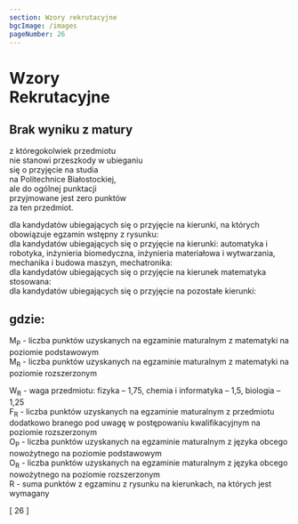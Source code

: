 ```yaml
---
section: Wzory rekrutacyjne
bgcImage: /images
pageNumber: 26
---
```


# Wzory<br>Rekrutacyjne

<div>
<p>
<h2>Brak wyniku z matury</h2>
z któregokolwiek przedmiotu<br>
nie stanowi przeszkody w ubieganiu<br>
się o przyjęcie na studia<br>
na Politechnice Białostockiej,<br>
ale do ogólnej punktacji<br>
przyjmowane jest zero punktów<br>
za ten przedmiot.
</p>
</div>
<div>dla kandydatów ubiegających się o przyjęcie na kierunki,
na których obowiązuje egzamin wstępny z rysunku:</div>
<div>dla kandydatów ubiegających się o przyjęcie na kierunki:
automatyka i robotyka, inżynieria biomedyczna, inżynieria materiałowa
i wytwarzania, mechanika i budowa maszyn, mechatronika:</div>
<div>dla kandydatów ubiegających się o przyjęcie na kierunek matematyka
stosowana:</div>
<div>dla kandydatów ubiegających się o przyjęcie na pozostałe kierunki:</div>

<div>
<h2><span>gdzie:</span></h2>
M<sub>P</sub> - liczba punktów uzyskanych
na egzaminie maturalnym
z matematyki na poziomie
podstawowym<br>
M<sub>R</sub> - liczba punktów uzyskanych
na egzaminie maturalnym
z matematyki na poziomie
rozszerzonym

W<sub>R</sub> - waga przedmiotu:
fizyka – 1,75,
chemia i informatyka – 1,5,
biologia – 1,25<br>
F<sub>R</sub> - liczba punktów uzyskanych
na egzaminie maturalnym
z przedmiotu dodatkowo
branego pod uwagę w postępowaniu
kwalifikacyjnym
na poziomie rozszerzonym<br>
O<sub>P</sub> - liczba punktów uzyskanych
na egzaminie maturalnym
z języka obcego nowożytnego
na poziomie podstawowym<br>
O<sub>R</sub> - liczba punktów uzyskanych
na egzaminie maturalnym
z języka obcego nowożytnego
na poziomie rozszerzonym<br>
R - suma punktów z egzaminu
z rysunku na kierunkach,
na których jest wymagany

</div>
<div>[ 26 ]</div>
